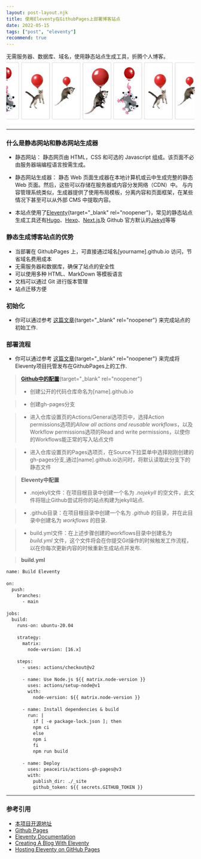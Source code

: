 ```yaml
---
layout: post-layout.njk
title: 使用Eleventy在GithubPages上部署博客站点
date: 2022-05-15
tags: ["post", "eleventy"]
recommend: true
---
```


<!-- Excerpt Start -->
无需服务器、数据库、域名，使用静态站点生成工具，折腾个人博客。
![alt 11ty](/imgs/11ty.jfif)
<!-- Excerpt End -->

---

### 什么是静态网站和静态网站生成器

- 静态网站：
  静态网页由 HTML，CSS 和可选的 Javascript 组成。该页面不必由服务器端编程语言按需生成。

- 静态网站生成器：
  静态 Web 页面生成器在本地计算机或云中生成完整的静态 Web 页面。然后，这些可以存储在服务器或内容分发网络（CDN）中。
  与内容管理系统类似，生成器提供了使用布局模板，分离内容和页面框架，在某些情况下甚至可以从外部 CMS 中提取内容。
- 本站点使用了[Eleventy](https://www.11ty.dev/){target="_blank" rel="noopener"}，常见的静态站点生成工具还有[Hugo](https://gohugo.io/)、[Hexo](https://hexo.io/)、[Next.js](https://nextjs.org/)及 Github 官方默认的[Jekyll](https://www.jekyll.com/)等等

### 静态生成博客站点的优势

- 当部署在 GithubPages 上，可直接通过域名[yourname].github.io 访问，节省域名费用成本
- 无需服务器和数据库，确保了站点的安全性
- 可以使用多种 HTML、MarkDown 等模板语言
- 文档可以通过 Git 进行版本管理
- 站点迁移方便

### 初始化

- 你可以通过参考 [这篇文章](https://keepinguptodate.com/pages/2019/06/creating-blog-with-eleventy/){target="_blank" rel="noopener"} 来完成站点的初始工作.

### 部署流程

- 你可以通过参考 [这篇文章](https://quinndombrowski.com/blog/2022/05/07/hosting-eleventy-on-github-pages/){target="_blank" rel="noopener"} 来完成将Eleventy项目托管发布在GithubPages上的工作.

> [**Github中的配置**](https://docs.github.com/cn/pages){target="_blank" rel="noopener"}
> - 创建公开的代码仓库命名为[name].github.io

> - 创建gh-pages分支

> - 进入仓库设置页的Actions/General选项页中，选择Action permissions选项的<i>Allow all actions and reusable workflows</i>，以及Workflow permissions选项的Read and write permissions，以使你的Workflows能正常的写入站点文件

> - 进入仓库设置页的Pages选项页，在Source下拉菜单中选择刚刚创建的gh-pages分支,通过[name].github.io访问时，将默认读取此分支下的静态文件

> **Eleventy中配置**
> - .nojekyll文件：在项目根目录中创建一个名为 <i>.nojekyll</i> 的空文件，此文件将阻止Github尝试将你的站点构建为jekyll站点.

> - .github目录：在项目根目录中创建一个名为 <i>.github</i> 的目录，并在此目录中创建名为 <i>workflows</i> 的目录.

> - build.yml文件：在上述步骤创建的workflows目录中创建名为 <i>build.yml</i> 文件，这个文件将会在你提交Git操作的时候触发工作流程，以在你每次更新内容的时候重新生成站点并发布.

> **build.yml**
```shell-session
name: Build Eleventy

on:
  push:
    branches:
      - main

jobs:
  build:
    runs-on: ubuntu-20.04

    strategy:
      matrix:
        node-version: [16.x]

    steps:
      - uses: actions/checkout@v2

      - name: Use Node.js ${{ matrix.node-version }}
        uses: actions/setup-node@v1
        with:
          node-version: ${{ matrix.node-version }}

      - name: Install dependencies & build
        run: |
          if [ -e package-lock.json ]; then
          npm ci
          else
          npm i
          fi
          npm run build

      - name: Deploy
        uses: peaceiris/actions-gh-pages@v3
        with:
          publish_dir: ./_site
          github_token: ${{ secrets.GITHUB_TOKEN }}
```

---

### 参考引用
- [本项目开源地址](https://github.com/Dnevend/Dnevend.github.io)
- [Github Pages](https://docs.github.com/cn/pages)
- [Eleventy Documentation](https://www.11ty.dev/docs/tutorials/)
- [Creating A Blog With Eleventy](https://keepinguptodate.com/pages/2019/06/creating-blog-with-eleventy/)
- [Hosting Eleventy on GitHub Pages](https://quinndombrowski.com/blog/2022/05/07/hosting-eleventy-on-github-pages/)
